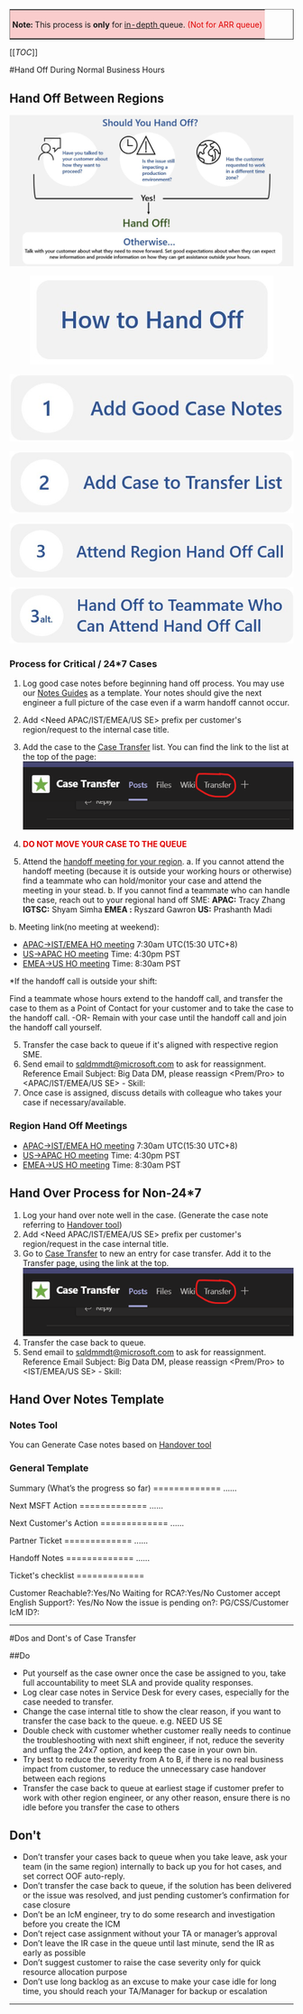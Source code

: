 


<center>
<table border="1";bgcolor="#ffa7a7";>
<tr>
  <td style='border-style:solid;border-color:#f64e4e;background-color:#f9cccc;border-width:0pt; 
vertical-align:top;white-space: nowrap;padding:2.0pt 3.0pt 2.0pt 3.0pt'>  

<b> Note:</b>
This process is <b> only </b> for <u> in-depth </u> queue. <span style="color:#DF0101;">(Not for ARR queue)</span>

</td>
</tr>
</table>
</center>

[[_TOC_]]

#Hand Off During Normal Business Hours

## Hand Off Between Regions
<center>

![Hand Off Chart.jpg](/.attachments/Hand%20Off%20Chart-72acb208-2da3-4052-b733-eb22178db818.jpg)

![How to Hand Off Img.jpg](/.attachments/How%20to%20Hand%20Off%20Img-32d3236b-a500-496a-b697-4bc75b6a82c7.jpg)

[![Good Case Notes Button.jpg](/.attachments/Good%20Case%20Notes%20Button-15b03d7d-c85c-4891-a360-2b4a76a7577f.jpg)](http://bigdatapod.azurewebsites.net/)

[![Case Transfer List Button.jpg](/.attachments/Case%20Transfer%20List%20Button-792fe186-f6e6-48a4-97dd-c664f8d68570.jpg)](https://nam06.safelinks.protection.outlook.com/?url=https%3A%2F%2Fteams.microsoft.com%2Fl%2Fchannel%2F19%253a9ccd3c2acbbd4e729c66270c4383bf4b%2540thread.skype%2FCase%252520Transfer%3FgroupId%3Dd6c5d9c8-f14e-4cb6-a79a-1874c3b84cb6%26tenantId%3D72f988bf-86f1-41af-91ab-2d7cd011db47&data=02%7C01%7CShijie.Li%40microsoft.com%7C4ad1ddc4752f41cedf5008d6e8a6bab4%7C72f988bf86f141af91ab2d7cd011db47%7C1%7C0%7C636952200400824869&sdata=J%2FyTlcWqA30oBgiwx0D74TByJGxQ69D%2FuYgrFTTvaf0%3D&reserved=0)

[![Region Handoff Call Button.jpg](/.attachments/Region%20Handoff%20Call%20Button-ef0bc618-80f7-4f7d-80c2-c020555d1590.jpg)](https://dev.azure.com/Supportability/Big%20Data/_wiki/wikis/Big-Data.wiki/306262/Case-Hand-Off-Process?anchor=region-hand-off-meetings)

![Teammate Handoff Button.jpg](/.attachments/Teammate%20Handoff%20Button-038e6e16-3f93-43a4-b612-d4829f1ac205.jpg)

</center>



### Process for Critical / 24*7 Cases
1. Log good case notes before beginning hand off process. You may use our [Notes Guides](https://dev.azure.com/Supportability/Big%20Data/_wiki/wikis/Big-Data.wiki?wikiVersion=GBwikiMaster&_a=edit&pagePath=%2FBig%20Data%2FSupport%20Engineer%20Best%20Practices%2FCase%20Management%2FCase%20Hand%20Off%20Process&pageId=306262&anchor=hand-over-notes-template) as a template. Your notes should give the next engineer a full picture of the case even if a warm handoff cannot occur.
2. Add <Need APAC/IST/EMEA/US SE> prefix per customer's region/request to the internal case title.
3. Add the case to the [Case Transfer](https://nam06.safelinks.protection.outlook.com/?url=https%3A%2F%2Fteams.microsoft.com%2Fl%2Fchannel%2F19%253a9ccd3c2acbbd4e729c66270c4383bf4b%2540thread.skype%2FCase%252520Transfer%3FgroupId%3Dd6c5d9c8-f14e-4cb6-a79a-1874c3b84cb6%26tenantId%3D72f988bf-86f1-41af-91ab-2d7cd011db47&data=02%7C01%7CShijie.Li%40microsoft.com%7C4ad1ddc4752f41cedf5008d6e8a6bab4%7C72f988bf86f141af91ab2d7cd011db47%7C1%7C0%7C636952200400824869&sdata=J%2FyTlcWqA30oBgiwx0D74TByJGxQ69D%2FuYgrFTTvaf0%3D&reserved=0) list. You can find the link to the list at the top of the page:
![image.png](/.attachments/image-f96e38aa-f73f-4483-93ad-c859dd03eec3.png)

4. <p style="color:#DF0101;"><b>DO NOT MOVE YOUR CASE TO THE QUEUE</b></p>

5. Attend the [handoff meeting for your region](https://dev.azure.com/Supportability/Big%20Data/_wiki/wikis/Big-Data.wiki?wikiVersion=GBwikiMaster&pagePath=%2FBig%20Data%2FSupport%20Engineer%20Best%20Practices%2FCase%20Management%2FCase%20Hand%20Off%20Process&pageId=306262&_a=edit&anchor=region-hand-off-meetings).
a. If you cannot attend the handoff meeting (because it is outside your working hours or otherwise) find a teammate who can hold/monitor your case and attend the meeting in your stead.
b. If you cannot find a teammate who can handle the case, reach out to your regional hand off SME:
**APAC:** Tracy Zhang
**IGTSC:** Shyam Simha
**EMEA :** Ryszard Gawron
**US:** Prashanth Madi

b. Meeting link(no meeting at weekend):

- [APAC->IST/EMEA HO meeting](https://teams.microsoft.com/l/meetup-join/19%3ameeting_YzljMWRjOGEtN2Q1OC00YzM2LTk2YWYtN2E1ZWM5ZTkwYzMw%40thread.v2/0?context=%7b%22Tid%22%3a%2272f988bf-86f1-41af-91ab-2d7cd011db47%22%2c%22Oid%22%3a%223ce641ba-81bc-490f-9eb5-c82eff08c178%22%7d) 7:30am UTC(15:30 UTC+8)
-  [US->APAC HO meeting](https://teams.microsoft.com/l/meetup-join/19%3ameeting_NWIyNzU2MmYtOTkxYy00NTY3LWEyNjAtNmY1YTgwNzc5MzBk%40thread.v2/0?context=%7b%22Tid%22%3a%2272f988bf-86f1-41af-91ab-2d7cd011db47%22%2c%22Oid%22%3a%2218d7429d-917b-4bba-881a-b254f61f0976%22%7d) Time: 4:30pm PST
-  [EMEA->US HO meeting](https://teams.microsoft.com/l/meetup-join/19%3ameeting_NmQyZDliMTUtYzlmNi00YTc4LWI5NGQtOTY0NjgxNjZhYzU0%40thread.v2/0?context=%7b%22Tid%22%3a%2272f988bf-86f1-41af-91ab-2d7cd011db47%22%2c%22Oid%22%3a%2292be5ebc-4e43-4ea3-a98d-34ff4061dc92%22%7d) Time: 8:30am PST

*If the handoff call is outside your shift:

Find a teammate whose hours extend to the handoff call, and transfer the case to them as a Point of Contact for your customer and to take the case to the handoff call. 
-OR-
Remain with your case until the handoff call and join the handoff call yourself.

5. Transfer the case back to queue if it's aligned with respective region SME.
6. Send email to sqldmmdt@microsoft.com to ask for reassignment.
Reference Email Subject:
Big Data DM, please reassign <Prem/Pro> <Severity> <case number> to <APAC/IST/EMEA/US SE> - Skill: <product skill>
7. Once case is assigned, discuss details with colleague who takes your case if necessary/available.

### Region Hand Off Meetings

- [APAC->IST/EMEA HO meeting](https://teams.microsoft.com/l/meetup-join/19%3ameeting_YzljMWRjOGEtN2Q1OC00YzM2LTk2YWYtN2E1ZWM5ZTkwYzMw%40thread.v2/0?context=%7b%22Tid%22%3a%2272f988bf-86f1-41af-91ab-2d7cd011db47%22%2c%22Oid%22%3a%223ce641ba-81bc-490f-9eb5-c82eff08c178%22%7d) 7:30am UTC(15:30 UTC+8)
-  [US->APAC HO meeting](https://teams.microsoft.com/l/meetup-join/19%3ameeting_NWIyNzU2MmYtOTkxYy00NTY3LWEyNjAtNmY1YTgwNzc5MzBk%40thread.v2/0?context=%7b%22Tid%22%3a%2272f988bf-86f1-41af-91ab-2d7cd011db47%22%2c%22Oid%22%3a%2218d7429d-917b-4bba-881a-b254f61f0976%22%7d) Time: 4:30pm PST
-  [EMEA->US HO meeting](https://teams.microsoft.com/l/meetup-join/19%3ameeting_NmQyZDliMTUtYzlmNi00YTc4LWI5NGQtOTY0NjgxNjZhYzU0%40thread.v2/0?context=%7b%22Tid%22%3a%2272f988bf-86f1-41af-91ab-2d7cd011db47%22%2c%22Oid%22%3a%2292be5ebc-4e43-4ea3-a98d-34ff4061dc92%22%7d) Time: 8:30am PST


## Hand Over Process for Non-24*7 

1. Log your hand over note well in the case. (Generate the case note referring to [Handover tool](http://bigdatapod.azurewebsites.net/))
2. Add <Need APAC/IST/EMEA/US SE> prefix per customer's region/request in the case internal title.
3.  Go to [Case Transfer](https://nam06.safelinks.protection.outlook.com/?url=https%3A%2F%2Fteams.microsoft.com%2Fl%2Fchannel%2F19%253a9ccd3c2acbbd4e729c66270c4383bf4b%2540thread.skype%2FCase%252520Transfer%3FgroupId%3Dd6c5d9c8-f14e-4cb6-a79a-1874c3b84cb6%26tenantId%3D72f988bf-86f1-41af-91ab-2d7cd011db47&data=02%7C01%7CShijie.Li%40microsoft.com%7C4ad1ddc4752f41cedf5008d6e8a6bab4%7C72f988bf86f141af91ab2d7cd011db47%7C1%7C0%7C636952200400824869&sdata=J%2FyTlcWqA30oBgiwx0D74TByJGxQ69D%2FuYgrFTTvaf0%3D&reserved=0) to new an entry for case transfer. Add it to the Transfer page, using the link at the top.
![image.png](/.attachments/image-f96e38aa-f73f-4483-93ad-c859dd03eec3.png)
4. Transfer the case back to queue.
5. Send email to sqldmmdt@microsoft.com to ask for reassignment.
	Reference Email Subject:
	Big Data DM, please reassign <Prem/Pro> <Severity> <case number> to <IST/EMEA/US SE> - Skill: <product skill>

## Hand Over Notes Template

### Notes Tool
You can Generate Case notes based on [Handover tool](http://bigdatapod.azurewebsites.net/)

### General Template
Summary (What’s the progress so far)
\=============
......

Next MSFT Action
\=============
......

Next Customer's Action
\=============
......

Partner Ticket
\=============
......

Handoff Notes
\=============
......

Ticket's checklist
\=============

Customer Reachable?:Yes/No
Waiting for RCA?:Yes/No
Customer accept English Support?: Yes/No
Now the issue is pending on?: PG/CSS/Customer
IcM ID?:
<Reason for Critsit:>

----
#Dos and Dont's of Case Transfer

##Do
 
- Put yourself as the case owner once the case be assigned to you, take full accountability to meet SLA and provide quality responses.
- Log clear case notes in Service Desk for every cases, especially for the case needed to transfer.
- Change the case internal title to show the clear reason, if you want to transfer the case back to the queue. e.g. NEED US SE
- Double check with customer whether customer really needs to continue the troubleshooting with next shift engineer, if not, reduce the severity and unflag the 24x7 option, and keep the case in your own bin.
- Try best to reduce the severity from A to B, if there is no real business impact from customer, to reduce the unnecessary case handover between each regions
- Transfer the case back to queue at earliest stage if customer prefer to work with other region engineer, or any other reason, ensure there is no idle before you transfer the case to others

## Don't
- Don’t transfer your cases back to queue when you take leave, ask your team (in the same region) internally to back up you for hot cases, and set correct OOF auto-reply.
- Don’t transfer the case back to queue, if the solution has been delivered or the issue was resolved, and just pending customer’s confirmation for case closure
- Don’t be an IcM engineer, try to do some research and investigation before you create the ICM
- Don’t reject case assignment without your TA or manager’s approval
- Don’t leave the IR case in the queue until last minute, send the IR as early as possible
- Don’t suggest customer to raise the case severity only for quick resource allocation purpose
- Don’t use long backlog as an excuse to make your case idle for long time, you should reach your TA/Manager for backup or escalation

----


